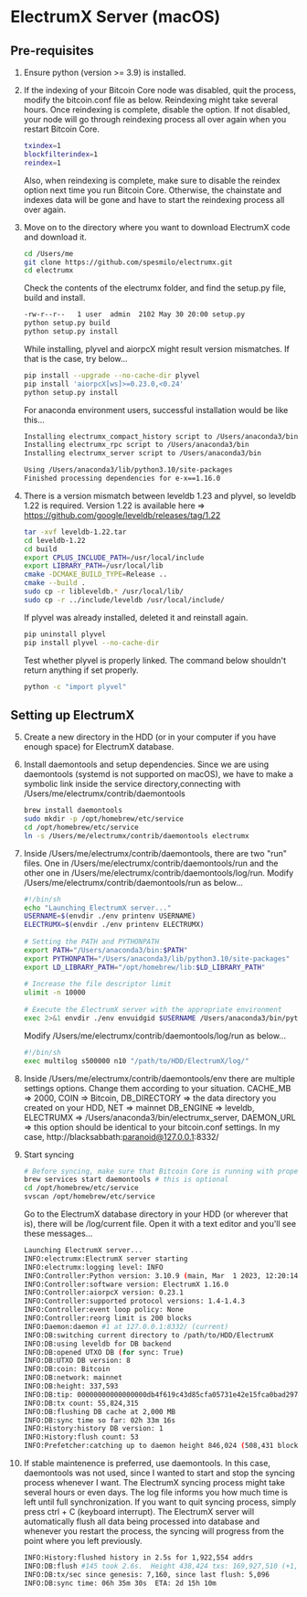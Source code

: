 # ElectrumX Server (macOS)

## Pre-requisites
1. Ensure python (version >= 3.9) is installed.
   
2. If the indexing of your Bitcoin Core node was disabled, quit the process, modify the bitcoin.conf file as below. Reindexing might take several hours. Once reindexing is
   complete, disable the option. If not disabled, your node will go through reindexing process all over again when you restart Bitcoin Core.
    ```bash
    txindex=1
    blockfilterindex=1
    reindex=1
    ```
   Also, when reindexing is complete, make sure to disable the reindex option next time you run Bitcoin Core. Otherwise, the chainstate and indexes data will be gone and have to
   start the reindexing process all over again.

3. Move on to the directory where you want to download ElectrumX code and download it.
   ```bash
   cd /Users/me
   git clone https://github.com/spesmilo/electrumx.git
   cd electrumx
   ```
   Check the contents of the electrumx folder, and find the setup.py file, build and install.
   ```bash
   -rw-r--r--   1 user  admin  2102 May 30 20:00 setup.py
   python setup.py build
   python setup.py install
   ```
   While installing, plyvel and aiorpcX might result version mismatches. If that is the case, try below...
   ```bash
   pip install --upgrade --no-cache-dir plyvel
   pip install 'aiorpcX[ws]>=0.23.0,<0.24'
   python setup.py install
   ```
   For anaconda environment users, successful installation would be like this...
   ```bash
   Installing electrumx_compact_history script to /Users/anaconda3/bin
   Installing electrumx_rpc script to /Users/anaconda3/bin
   Installing electrumx_server script to /Users/anaconda3/bin

   Using /Users/anaconda3/lib/python3.10/site-packages
   Finished processing dependencies for e-x==1.16.0
   ```

4. There is a version mismatch between leveldb 1.23 and plyvel, so leveldb 1.22 is required. Version 1.22 is available here =>
   https://github.com/google/leveldb/releases/tag/1.22
   ```bash
   tar -xvf leveldb-1.22.tar
   cd leveldb-1.22
   cd build
   export CPLUS_INCLUDE_PATH=/usr/local/include
   export LIBRARY_PATH=/usr/local/lib
   cmake -DCMAKE_BUILD_TYPE=Release ..
   cmake --build .
   sudo cp -r libleveldb.* /usr/local/lib/
   sudo cp -r ../include/leveldb /usr/local/include/
   ```
   If plyvel was already installed, deleted it and reinstall again.
   ```bash
   pip uninstall plyvel
   pip install plyvel --no-cache-dir
   ```
   Test whether plyvel is properly linked. The command below shouldn't return anything if set properly.
   ```bash
   python -c "import plyvel"
   ```

## Setting up ElectrumX
5. Create a new directory in the HDD (or in your computer if you have enough space) for ElectrumX database.

6. Install daemontools and setup dependencies. Since we are using daemontools (systemd is not supported on macOS), we have to make a symbolic link inside the service
   directory,connecting with /Users/me/electrumx/contrib/daemontools
   ```bash
   brew install daemontools
   sudo mkdir -p /opt/homebrew/etc/service
   cd /opt/homebrew/etc/service
   ln -s /Users/me/electrumx/contrib/daemontools electrumx
   ```

7. Inside /Users/me/electrumx/contrib/daemontools, there are two "run" files. One in /Users/me/electrumx/contrib/daemontools/run and the other one in
   /Users/me/electrumx/contrib/daemontools/log/run.
   Modify /Users/me/electrumx/contrib/daemontools/run as below...
   ```bash
   #!/bin/sh
   echo "Launching ElectrumX server..."
   USERNAME=$(envdir ./env printenv USERNAME)
   ELECTRUMX=$(envdir ./env printenv ELECTRUMX)
    
   # Setting the PATH and PYTHONPATH
   export PATH="/Users/anaconda3/bin:$PATH"
   export PYTHONPATH="/Users/anaconda3/lib/python3.10/site-packages"
   export LD_LIBRARY_PATH="/opt/homebrew/lib:$LD_LIBRARY_PATH"
    
   # Increase the file descriptor limit
   ulimit -n 10000 
    
   # Execute the ElectrumX server with the appropriate environment
   exec 2>&1 envdir ./env envuidgid $USERNAME /Users/anaconda3/bin/python /Users/anaconda3/bin/electrumx_server

   ```
   Modify /Users/me/electrumx/contrib/daemontools/log/run as below...
   ```bash
   #!/bin/sh
   exec multilog s500000 n10 "/path/to/HDD/ElectrumX/log/"
   ```

8. Inside /Users/me/electrumx/contrib/daemontools/env there are multiple settings options. Change them according to your situation.
   CACHE_MB => 2000, COIN => Bitcoin, DB_DIRECTORY => the data directory you created on your HDD, NET => mainnet
   DB_ENGINE => leveldb, ELECTRUMX => /Users/anaconda3/bin/electrumx_server,
   DAEMON_URL => this option should be identical to your bitcoin.conf settings. In my case, http://blacksabbath:paranoid@127.0.0.1:8332/

9. Start syncing
   ```bash
   # Before syncing, make sure that Bitcoin Core is running with proper rpc settings.
   brew services start daemontools # this is optional
   cd /opt/homebrew/etc/service
   svscan /opt/homebrew/etc/service
   ```
   
   Go to the ElectrumX database directory in your HDD (or wherever that is), there will be /log/current file. Open it with a text editor and you'll see these messages...
   ```bash
   Launching ElectrumX server...
   INFO:electrumx:ElectrumX server starting
   INFO:electrumx:logging level: INFO
   INFO:Controller:Python version: 3.10.9 (main, Mar  1 2023, 12:20:14) [Clang 14.0.6 ]
   INFO:Controller:software version: ElectrumX 1.16.0
   INFO:Controller:aiorpcX version: 0.23.1
   INFO:Controller:supported protocol versions: 1.4-1.4.3
   INFO:Controller:event loop policy: None
   INFO:Controller:reorg limit is 200 blocks
   INFO:Daemon:daemon #1 at 127.0.0.1:8332/ (current)
   INFO:DB:switching current directory to /path/to/HDD/ElectrumX
   INFO:DB:using leveldb for DB backend
   INFO:DB:opened UTXO DB (for sync: True)
   INFO:DB:UTXO DB version: 8
   INFO:DB:coin: Bitcoin
   INFO:DB:network: mainnet
   INFO:DB:height: 337,593
   INFO:DB:tip: 00000000000000000db4f619c43d85cfa05731e42e15fca0bad297138b1bbc8c
   INFO:DB:tx count: 55,824,315
   INFO:DB:flushing DB cache at 2,000 MB
   INFO:DB:sync time so far: 02h 33m 16s
   INFO:History:history DB version: 1
   INFO:History:flush count: 53
   INFO:Prefetcher:catching up to daemon height 846,024 (508,431 blocks behind)
   ```

10. If stable maintenence is preferred, use daemontools. In this case, daemontools was not used, since I wanted to start and stop the syncing process whenever I want. The
    ElectrumX syncing process might take several hours or even days. The log file informs you how much time is left until full synchronization. If you want to quit syncing
    process, simply press ctrl + C (keyboard interrupt). The ElectrumX server will automatically flush all data being processed into database and whenever you restart the process,
    the syncing will progress from the point where you left previously.
    ```bash
    INFO:History:flushed history in 2.5s for 1,922,554 addrs
    INFO:DB:flush #145 took 2.6s.  Height 438,424 txs: 169,927,510 (+1,063,633)
    INFO:DB:tx/sec since genesis: 7,160, since last flush: 5,096
    INFO:DB:sync time: 06h 35m 30s  ETA: 2d 15h 10m
    ```



